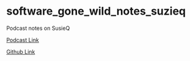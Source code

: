 # software_gone_wild_notes_suzieq
Podcast notes on SusieQ

[Podcast Link](http://media.blubrry.com/ipspace/stream.ipspace.net/nuggets/podcast/Show_111-SuzieQ.mp3)

[Github Link](https://github.com/netenglabs/suzieq)

